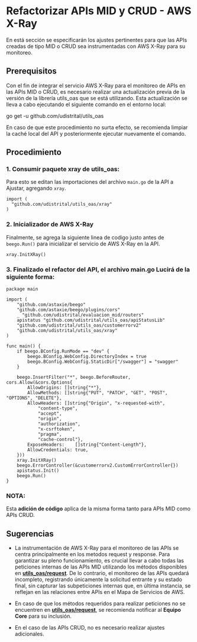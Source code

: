 # Refactorizar APIs MID y CRUD - AWS X-Ray

En está sección se especificarán los ajustes pertinentes para que las APIs creadas de tipo MID o CRUD sea instrumentadas con AWS X-Ray para su monitoreo.

## Prerequisitos

Con el fin de integrar el servicio AWS X-Ray para el monitoreo de APIs en las APIs MID o CRUD, es necesario realizar una actualización previa de la versión de la librería utils_oas que se está utilizando. Esta actualización se lleva a cabo ejecutando el siguiente comando en el entorno local:

go get -u github.com/udistrital/utils_oas

En caso de que este procedimiento no surta efecto, se recomienda limpiar la caché local del API y posteriormente ejecutar nuevamente el comando.

## Procedimiento

### 1. Consumir paquete xray de utils_oas:

Para esto se editan las importaciones del archivo `main.go` de la API a Ajustar, agregando `xray`.
```golang
import (
  "github.com/udistrital/utils_oas/xray"
)
```

### 2. Inicializador de AWS X-Ray

Finalmente, se agrega la siguiente linea de codigo justo antes de `beego.Run()` para inicializar el servicio de AWS X-Ray en la API.

```golang
xray.InitXRay()
```

### 3. Finalizado el refactor del API, el archivo **main.go** Lucirá de la siguiente forma:

```golang
package main

import (
	"github.com/astaxie/beego"
	"github.com/astaxie/beego/plugins/cors"
	_ "github.com/udistrital/evaluacion_mid/routers"
	apistatus "github.com/udistrital/utils_oas/apiStatusLib"
	"github.com/udistrital/utils_oas/customerrorv2"
	"github.com/udistrital/utils_oas/xray"
)

func main() {
	if beego.BConfig.RunMode == "dev" {
		beego.BConfig.WebConfig.DirectoryIndex = true
		beego.BConfig.WebConfig.StaticDir["/swagger"] = "swagger"
	}

	beego.InsertFilter("*", beego.BeforeRouter, cors.Allow(&cors.Options{
		AllowOrigins: []string{"*"},
		AllowMethods: []string{"PUT", "PATCH", "GET", "POST", "OPTIONS", "DELETE"},
		AllowHeaders: []string{"Origin", "x-requested-with",
			"content-type",
			"accept",
			"origin",
			"authorization",
			"x-csrftoken",
			"pragma",
			"cache-control"},
		ExposeHeaders:    []string{"Content-Length"},
		AllowCredentials: true,
	}))
	xray.InitXRay()
	beego.ErrorController(&customerrorv2.CustomErrorController{})
	apistatus.Init()
	beego.Run()
}
```
### NOTA:

Esta **adición de código** aplica de la misma forma tanto para APIs MID como APIs CRUD.

## Sugerencias

- La instrumentación de AWS X-Ray para el monitoreo de las APIs se centra principalmente en los metodos request y response. Para garantizar su pleno funcionamiento, es crucial llevar a cabo todas las peticiones internas de las APIs MID utilizando los métodos disponibles en **[utils_oas/request](https://github.com/udistrital/utils_oas/tree/master/request)**. De lo contrario, el monitoreo de las APIs quedará incompleto, registrando únicamente la solicitud entrante y su estado final, sin capturar las subpeticiones internas que, en última instancia, se reflejan en las relaciones entre APIs en el Mapa de Servicios de AWS.

- En caso de que los métodos requeridos para realizar peticiones no se encuentren en **[utils_oas/request](https://github.com/udistrital/utils_oas/tree/master/request)**, se recomienda notificar al **Equipo Core** para su inclusión.

- En el caso de las APIs CRUD, no es necesario realizar ajustes adicionales.